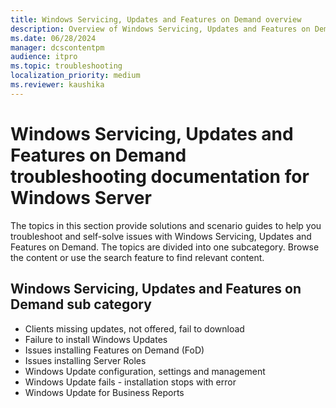 ```yaml
---
title: Windows Servicing, Updates and Features on Demand overview
description: Overview of Windows Servicing, Updates and Features on Demand troubleshooting articles for Windows Server.
ms.date: 06/28/2024
manager: dcscontentpm
audience: itpro
ms.topic: troubleshooting
localization_priority: medium
ms.reviewer: kaushika
---
```

# Windows Servicing, Updates and Features on Demand troubleshooting documentation for Windows Server

The topics in this section provide solutions and scenario guides to help you troubleshoot and self-solve issues with Windows Servicing, Updates and Features on Demand. The topics are divided into one subcategory. Browse the content or use the search feature to find relevant content.

## Windows Servicing, Updates and Features on Demand sub category

- Clients missing updates, not offered, fail to download
- Failure to install Windows Updates
- Issues installing Features on Demand (FoD)
- Issues installing Server Roles
- Windows Update configuration, settings and management
- Windows Update fails - installation stops with error
- Windows Update for Business Reports
